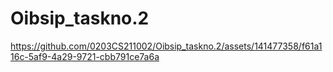 # Oibsip_taskno.2
https://github.com/0203CS211002/Oibsip_taskno.2/assets/141477358/f61a116c-5af9-4a29-9721-cbb791ce7a6a

